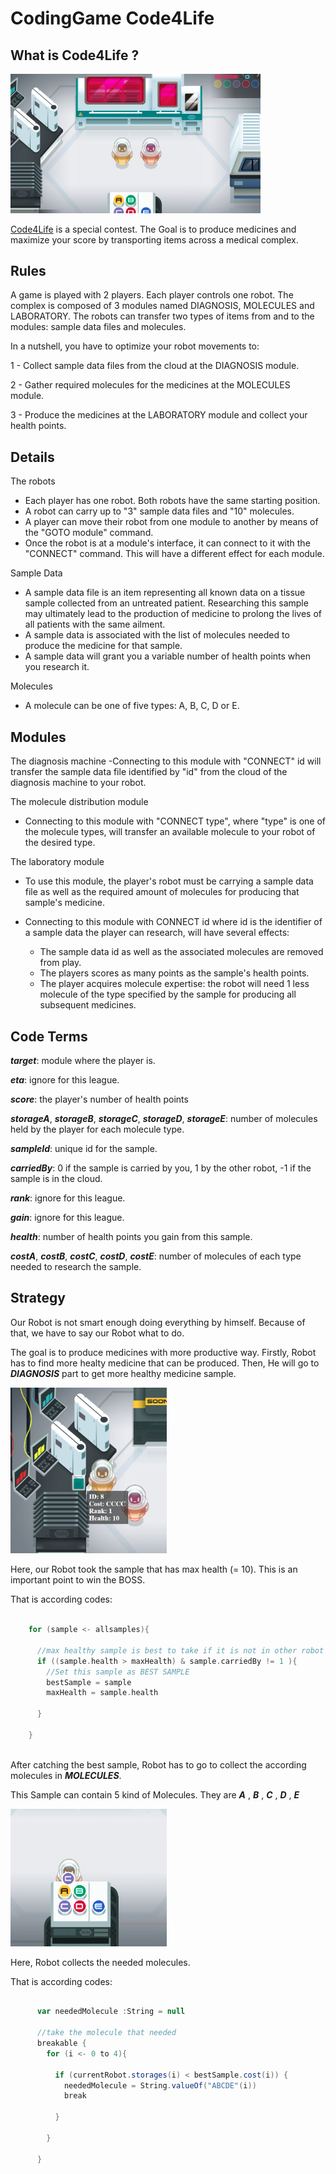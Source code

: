 # CodingGame Code4Life

## What is Code4Life ?
<img src="images/game.PNG" width = "400">

[Code4Life](https://www.codingame.com/ide/puzzle/code4life) is a special contest. The Goal is to produce medicines and maximize your score by transporting items across a medical complex.

## Rules
A game is played with 2 players. Each player controls one robot.
The complex is composed of 3 modules named DIAGNOSIS, MOLECULES and LABORATORY. The robots can transfer two types of items from and to the modules: sample data files and molecules.

In a nutshell, you have to optimize your robot movements to:

1 - Collect sample data files from the cloud at the DIAGNOSIS module.

2 - Gather required molecules for the medicines at the MOLECULES module.

3 - Produce the medicines at the LABORATORY module and collect your health points.

## Details
The robots
- Each player has one robot. Both robots have the same starting position.
- A robot can carry up to "3" sample data files and "10" molecules.
- A player can move their robot from one module to another by means of the "GOTO module" command.
- Once the robot is at a module's interface, it can connect to it with the "CONNECT" command. This will have a different effect for each module.


Sample Data
- A sample data file is an item representing all known data on a tissue sample collected from an untreated patient. Researching this sample may ultimately lead to the production of medicine to prolong the lives of all patients with the same ailment.
- A sample data is associated with the list of molecules needed to produce the medicine for that sample.
- A sample data will grant you a variable number of health points when you research it.


Molecules
- A molecule can be one of five types: A, B, C, D or E.


## Modules

The diagnosis machine
-Connecting to this module with "CONNECT" id will transfer the sample data file identified by "id" from the cloud of the diagnosis machine to your robot.

The molecule distribution module

- Connecting to this module with "CONNECT type", where "type" is one of the molecule types, will transfer an available molecule to your robot of the desired type.

The laboratory module

- To use this module, the player's robot must be carrying a sample data file as well as the required amount of molecules for producing that sample's medicine.

- Connecting to this module with CONNECT id where id is the identifier of a sample data the player can research, will have several effects:
  - The sample data id as well as the associated molecules are removed from play.
  - The players scores as many points as the sample's health points.
  - The player acquires molecule expertise: the robot will need 1 less molecule of the type specified by the sample for producing all       subsequent medicines.
  
## Code Terms
  
***target***: module where the player is.

***eta***: ignore for this league.

***score***: the player's number of health points

***storageA***, ***storageB***, ***storageC***, ***storageD***, ***storageE***: number of molecules held by the player for each molecule type.

***sampleId***: unique id for the sample.

***carriedBy***: 0 if the sample is carried by you, 1 by the other robot, -1 if the sample is in the cloud.

***rank***: ignore for this league.

***gain***: ignore for this league.

***health***: number of health points you gain from this sample.

***costA***, ***costB***, ***costC***, ***costD***, ***costE***: number of molecules of each type needed to research the sample.

## Strategy

Our Robot is not smart enough doing everything by himself. Because of that, we have to say our Robot what to do. 

The goal is to produce medicines with more productive way. Firstly, Robot has to find more healty medicine that can be produced. Then, He will go to ***DIAGNOSIS*** part to get more healthy medicine sample.

<img src="images/diagnosis.PNG" width = "250">

Here, our Robot took the sample that has max health (= 10). This is an important point to win the BOSS.

That is according codes:
```scala

    for (sample <- allsamples){

      //max healthy sample is best to take if it is not in other robot
      if ((sample.health > maxHealth) & sample.carriedBy != 1 ){
        //Set this sample as BEST SAMPLE
        bestSample = sample
        maxHealth = sample.health
        
      }
      
    }
    
```

After catching the best sample, Robot has to go to collect the according molecules in ***MOLECULES***.

This Sample can contain 5 kind of Molecules. They are ***A*** , ***B*** , ***C*** , ***D*** , ***E***

<img src="images/molecules.PNG" width = "250">

Here, Robot collects the needed molecules.

That is according codes: 
```scala

      var neededMolecule :String = null

      //take the molecule that needed
      breakable {
        for (i <- 0 to 4){
        
          if (currentRobot.storages(i) < bestSample.cost(i)) {
            neededMolecule = String.valueOf("ABCDE"(i))
            break
            
          }
          
        }
        
      }
      
```










